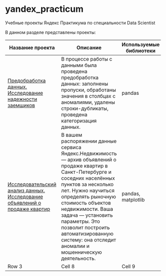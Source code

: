 # yandex_practicum

Учебные проекты Яндекс Практикума по специальности Data Scientist

В данном разделе представлены проекты:

| Название проекта | Описание | Используемые библиотеки |
|----------|----------|----------|
| [Предобработка данных. Исследование надежности заемщиков](https://github.com/kirillnosow/yandex_practicum/blob/main/01%20Исследование%20надежности%20заемщиков/Предобработка%20данных.%20Исследование%20надежности%20заемщиков.ipynb)    | В процессе работы с данными была проведена предобработка данных: заполнены пропуски, обработаны значения в столбцах с аномалиями, удалены строки-дубликаты, проведена категоризация данных.   | pandas   |
| [Исследовательский анализ данных. Исследование объявлений о продаже квартир](https://github.com/kirillnosow/yandex_practicum/blob/main/02%20Исследование%20объявлений%20о%20продаже%20квартир/Исследовательский%20анализ%20данных.%20Исследование%20объявлений%20о%20продаже%20квартир.ipynb)    | В вашем распоряжении данные сервиса Яндекс.Недвижимость — архив объявлений о продаже квартир в Санкт-Петербурге и соседних населённых пунктов за несколько лет. Нужно научиться определять рыночную стоимость объектов недвижимости. Ваша задача — установить параметры. Это позволит построить автоматизированную систему: она отследит аномалии и мошенническую деятельность.   |  pandas, matplotlib   |
| Row 3    | Cell 8   | Cell 9   |
